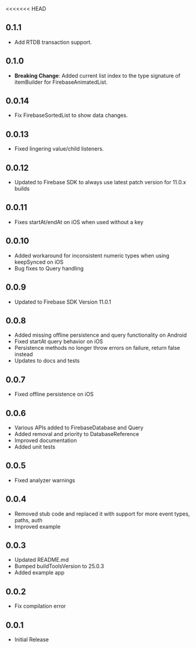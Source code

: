 <<<<<<< HEAD
## 0.1.1

* Add RTDB transaction support.

## 0.1.0

* **Breaking Change**: Added current list index to the type signature of itemBuilder for FirebaseAnimatedList.

## 0.0.14

* Fix FirebaseSortedList to show data changes.

## 0.0.13

* Fixed lingering value/child listeners.

## 0.0.12

* Updated to Firebase SDK to always use latest patch version for 11.0.x builds

## 0.0.11

* Fixes startAt/endAt on iOS when used without a key

## 0.0.10

* Added workaround for inconsistent numeric types when using keepSynced on iOS
* Bug fixes to Query handling

## 0.0.9

* Updated to Firebase SDK Version 11.0.1

## 0.0.8

* Added missing offline persistence and query functionality on Android
* Fixed startAt query behavior on iOS
* Persistence methods no longer throw errors on failure, return false instead
* Updates to docs and tests

## 0.0.7

* Fixed offline persistence on iOS

## 0.0.6

* Various APIs added to FirebaseDatabase and Query
* Added removal and priority to DatabaseReference
* Improved documentation
* Added unit tests

## 0.0.5

* Fixed analyzer warnings

## 0.0.4

* Removed stub code and replaced it with support for more event types, paths, auth
* Improved example

## 0.0.3

* Updated README.md
* Bumped buildToolsVersion to 25.0.3
* Added example app

## 0.0.2

* Fix compilation error

## 0.0.1

* Initial Release
